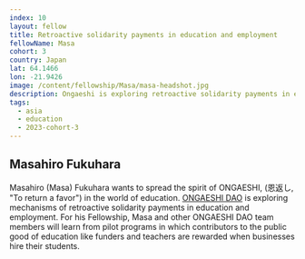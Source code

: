 ```yaml
---
index: 10
layout: fellow
title: Retroactive solidarity payments in education and employment
fellowName: Masa
cohort: 3
country: Japan
lat: 64.1466
lon: -21.9426
image: /content/fellowship/Masa/masa-headshot.jpg
description: Ongaeshi is exploring retroactive solidarity payments in education and employment.
tags:
  - asia
  - education
  - 2023-cohort-3
---
```


## Masahiro Fukuhara

Masahiro (Masa) Fukuhara wants to spread the spirit of ONGAESHI, (恩返し, "To return a favor") in the world of education. [ONGAESHI DAO](https://www.lp.ongaeshi-pj.jp/en) is exploring mechanisms of retroactive solidarity payments in education and employment. For his Fellowship, Masa and other ONGAESHI DAO team members will learn from pilot programs in which contributors to the public good of education like funders and teachers are rewarded when businesses hire their students.
